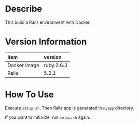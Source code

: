 # Describe
This build a Rails environment with Docker.  

# Version Information

| item         | version    |
|:-------------|:-----------|
| Docker Image | ruby:2.6.3 |
| Rails        | 5.2.1      |

# How To Use

Execute `setup.sh`. Then Rails app is generated in `myapp` directory.  

If you want to initialize, run `setup.sh` again.  
